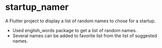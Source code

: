 # startup_namer

A Flutter project to display a list of random names to chose for a startup.
- Used english_words package to get a list of random names.
- Several names can be added to favorite list from the list of suggested names.
